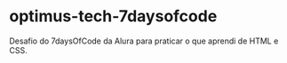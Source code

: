 # optimus-tech-7daysofcode
Desafio do 7daysOfCode da Alura para praticar o que aprendi de HTML e CSS.
